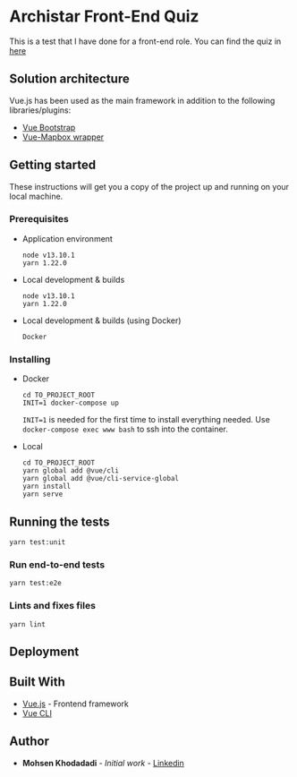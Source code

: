 # Archistar Front-End Quiz

This is a test that I have done for a front-end role. You can find the quiz in [here](./Quiz.md)

## Solution architecture

Vue.js has been used as the main framework in addition to the following libraries/plugins:

* [Vue Bootstrap](https://bootstrap-vue.js.org/)
* [Vue-Mapbox wrapper](https://github.com/soal/vue-mapbox)

## Getting started

These instructions will get you a copy of the project up and running on your local machine. 

### Prerequisites

* Application environment
   ```
   node v13.10.1
   yarn 1.22.0
   ```
* Local development & builds
   ```
   node v13.10.1
   yarn 1.22.0
   ```
* Local development & builds (using Docker)
   ```
   Docker
   ```

### Installing

* Docker
    ```
    cd TO_PROJECT_ROOT
    INIT=1 docker-compose up
    ```
  ```INIT=1``` is needed for the first time to install everything needed.
  Use ```docker-compose exec www bash``` to ssh into the container.

* Local
    ```
    cd TO_PROJECT_ROOT
    yarn global add @vue/cli  
    yarn global add @vue/cli-service-global
    yarn install
    yarn serve
    ```

## Running the tests
<!-- @todo -->
```
yarn test:unit
```

### Run end-to-end tests
```
yarn test:e2e
```

### Lints and fixes files
```
yarn lint
```

## Deployment
<!-- @todo -->

## Built With

* [Vue.js](https://vuejs.org/) - Frontend framework
* [Vue CLI](https://cli.vuejs.org/guide/installation.html)


## Author

* **Mohsen Khodadadi** - *Initial work* - [Linkedin](https://www.linkedin.com/in/mohsen-khodadadi/u)
